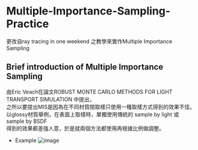 # Multiple-Importance-Sampling-Practice
更改自ray tracing in one weekend 之教學來實作Multiple Importance Sampling
## Brief introduction of Multiple Importance Sampling
由Eric Veach在論文ROBUST MONTE CARLO METHODS FOR LIGHT TRANSPORT SIMULATION 中提出，  
之所以要提出MIS是因為在不同材質間取樣只使用一種取樣方式得到的效果不佳。  
以glossy材質舉例，在表面上取樣時，單獨使用傳統的 sample by light 或 sample by BSDF  
得到的效果都差強人意，於是就兩個方法都使用再根據比例做調整。  
* Example
  ![image]()
